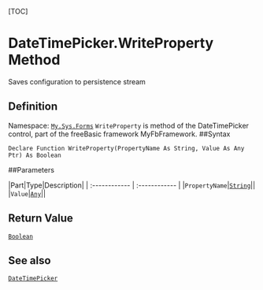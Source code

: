 [TOC]
# DateTimePicker.WriteProperty Method
Saves configuration to persistence stream
## Definition
Namespace: [`My.Sys.Forms`](My.Sys.Forms.md)
`WriteProperty` is method of the DateTimePicker control, part of the freeBasic framework MyFbFramework.
##Syntax
```freeBasic
Declare Function WriteProperty(PropertyName As String, Value As Any Ptr) As Boolean
```

##Parameters

|Part|Type|Description|
| :------------ | :------------ |
|`PropertyName`|[`String`]("https://www.freebasic.net/wiki/KeyPgString")||
|`Value`|[`Any`]("https://www.freebasic.net/wiki/KeyPgAny")||

## Return Value
[`Boolean`]("https://www.freebasic.net/wiki/KeyPgBoolean")
## See also
[`DateTimePicker`](DateTimePicker.md)
